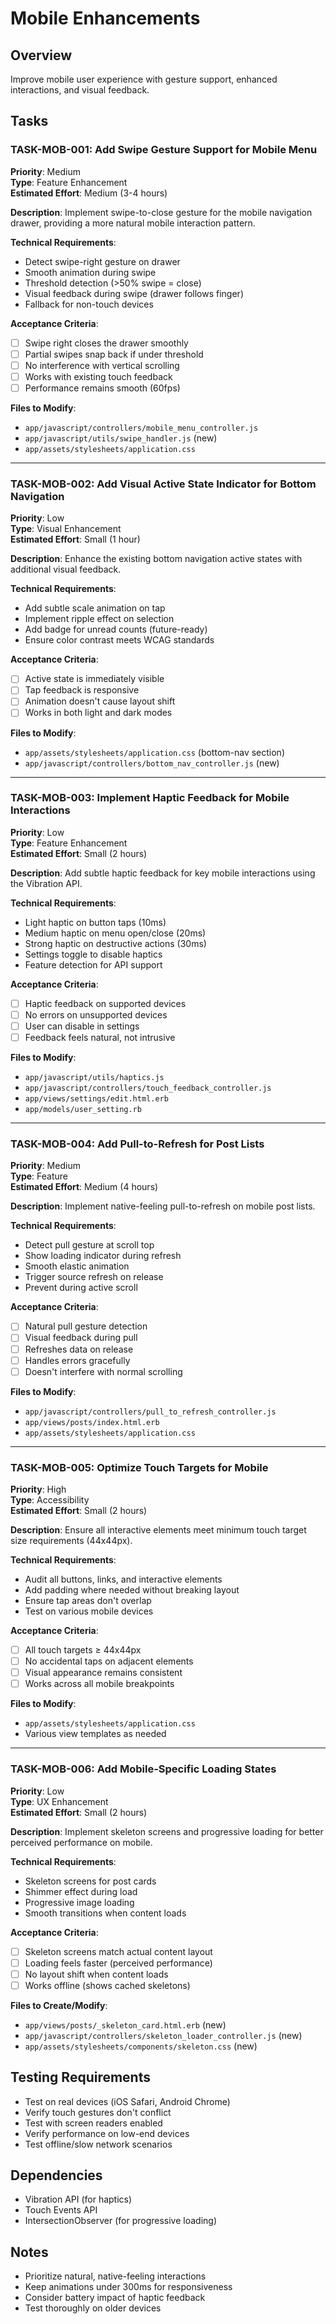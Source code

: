 # Mobile Enhancements

## Overview
Improve mobile user experience with gesture support, enhanced interactions, and visual feedback.

## Tasks

### TASK-MOB-001: Add Swipe Gesture Support for Mobile Menu
**Priority**: Medium  
**Type**: Feature Enhancement  
**Estimated Effort**: Medium (3-4 hours)

**Description**: Implement swipe-to-close gesture for the mobile navigation drawer, providing a more natural mobile interaction pattern.

**Technical Requirements**:
- Detect swipe-right gesture on drawer
- Smooth animation during swipe
- Threshold detection (>50% swipe = close)
- Visual feedback during swipe (drawer follows finger)
- Fallback for non-touch devices

**Acceptance Criteria**:
- [ ] Swipe right closes the drawer smoothly
- [ ] Partial swipes snap back if under threshold
- [ ] No interference with vertical scrolling
- [ ] Works with existing touch feedback
- [ ] Performance remains smooth (60fps)

**Files to Modify**:
- `app/javascript/controllers/mobile_menu_controller.js`
- `app/javascript/utils/swipe_handler.js` (new)
- `app/assets/stylesheets/application.css`

---

### TASK-MOB-002: Add Visual Active State Indicator for Bottom Navigation
**Priority**: Low  
**Type**: Visual Enhancement  
**Estimated Effort**: Small (1 hour)

**Description**: Enhance the existing bottom navigation active states with additional visual feedback.

**Technical Requirements**:
- Add subtle scale animation on tap
- Implement ripple effect on selection
- Add badge for unread counts (future-ready)
- Ensure color contrast meets WCAG standards

**Acceptance Criteria**:
- [ ] Active state is immediately visible
- [ ] Tap feedback is responsive
- [ ] Animation doesn't cause layout shift
- [ ] Works in both light and dark modes

**Files to Modify**:
- `app/assets/stylesheets/application.css` (bottom-nav section)
- `app/javascript/controllers/bottom_nav_controller.js` (new)

---

### TASK-MOB-003: Implement Haptic Feedback for Mobile Interactions
**Priority**: Low  
**Type**: Feature Enhancement  
**Estimated Effort**: Small (2 hours)

**Description**: Add subtle haptic feedback for key mobile interactions using the Vibration API.

**Technical Requirements**:
- Light haptic on button taps (10ms)
- Medium haptic on menu open/close (20ms)
- Strong haptic on destructive actions (30ms)
- Settings toggle to disable haptics
- Feature detection for API support

**Acceptance Criteria**:
- [ ] Haptic feedback on supported devices
- [ ] No errors on unsupported devices
- [ ] User can disable in settings
- [ ] Feedback feels natural, not intrusive

**Files to Modify**:
- `app/javascript/utils/haptics.js`
- `app/javascript/controllers/touch_feedback_controller.js`
- `app/views/settings/edit.html.erb`
- `app/models/user_setting.rb`

---

### TASK-MOB-004: Add Pull-to-Refresh for Post Lists
**Priority**: Medium  
**Type**: Feature  
**Estimated Effort**: Medium (4 hours)

**Description**: Implement native-feeling pull-to-refresh on mobile post lists.

**Technical Requirements**:
- Detect pull gesture at scroll top
- Show loading indicator during refresh
- Smooth elastic animation
- Trigger source refresh on release
- Prevent during active scroll

**Acceptance Criteria**:
- [ ] Natural pull gesture detection
- [ ] Visual feedback during pull
- [ ] Refreshes data on release
- [ ] Handles errors gracefully
- [ ] Doesn't interfere with normal scrolling

**Files to Modify**:
- `app/javascript/controllers/pull_to_refresh_controller.js`
- `app/views/posts/index.html.erb`
- `app/assets/stylesheets/application.css`

---

### TASK-MOB-005: Optimize Touch Targets for Mobile
**Priority**: High  
**Type**: Accessibility  
**Estimated Effort**: Small (2 hours)

**Description**: Ensure all interactive elements meet minimum touch target size requirements (44x44px).

**Technical Requirements**:
- Audit all buttons, links, and interactive elements
- Add padding where needed without breaking layout
- Ensure tap areas don't overlap
- Test on various mobile devices

**Acceptance Criteria**:
- [ ] All touch targets ≥ 44x44px
- [ ] No accidental taps on adjacent elements
- [ ] Visual appearance remains consistent
- [ ] Works across all mobile breakpoints

**Files to Modify**:
- `app/assets/stylesheets/application.css`
- Various view templates as needed

---

### TASK-MOB-006: Add Mobile-Specific Loading States
**Priority**: Low  
**Type**: UX Enhancement  
**Estimated Effort**: Small (2 hours)

**Description**: Implement skeleton screens and progressive loading for better perceived performance on mobile.

**Technical Requirements**:
- Skeleton screens for post cards
- Shimmer effect during load
- Progressive image loading
- Smooth transitions when content loads

**Acceptance Criteria**:
- [ ] Skeleton screens match actual content layout
- [ ] Loading feels faster (perceived performance)
- [ ] No layout shift when content loads
- [ ] Works offline (shows cached skeletons)

**Files to Create/Modify**:
- `app/views/posts/_skeleton_card.html.erb` (new)
- `app/javascript/controllers/skeleton_loader_controller.js` (new)
- `app/assets/stylesheets/components/skeleton.css` (new)

## Testing Requirements
- Test on real devices (iOS Safari, Android Chrome)
- Verify touch gestures don't conflict
- Test with screen readers enabled
- Verify performance on low-end devices
- Test offline/slow network scenarios

## Dependencies
- Vibration API (for haptics)
- Touch Events API
- IntersectionObserver (for progressive loading)

## Notes
- Prioritize natural, native-feeling interactions
- Keep animations under 300ms for responsiveness
- Consider battery impact of haptic feedback
- Test thoroughly on older devices